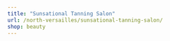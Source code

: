 ```yaml
---
title: "Sunsational Tanning Salon"
url: /north-versailles/sunsational-tanning-salon/
shop: beauty
---
```

